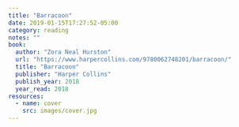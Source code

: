 ```yaml
---
title: "Barracoon"
date: 2019-01-15T17:27:52-05:00
category: reading
notes: ""
book:
  author: "Zora Neal Hurston"
  url: "https://www.harpercollins.com/9780062748201/barracoon/"
  title: "Barracoon"
  publisher: "Harper Collins"
  publish_year: 2018
  year_read: 2018
resources:
  - name: cover
    src: images/cover.jpg
---
```


